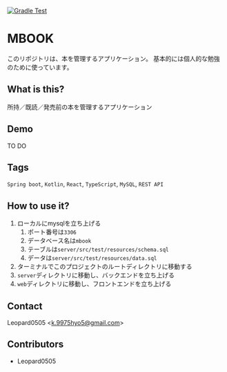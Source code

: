 [![Gradle Test](https://github.com/Leopard0505/mbook/actions/workflows/test-job.yml/badge.svg?branch=main)](https://github.com/Leopard0505/mbook/actions/workflows/test-job.yml)

# MBOOK
このリポジトリは、本を管理するアプリケーション。
基本的には個人的な勉強のために使っています。

## What is this?
所持／既読／発売前の本を管理するアプリケーション

## Demo
TO DO

## Tags
`Spring boot`, `Kotlin`, `React`, `TypeScript`, `MySQL`, `REST API`

## How to use it?
1. ローカルにmysqlを立ち上げる
    1. ポート番号は`3306`
    2. データベース名は`mbook`
    3. テーブルは`server/src/test/resources/schema.sql`
    4. データは`server/src/test/resources/data.sql`
2. ターミナルでこのプロジェクトのルートディレクトリに移動する
3. `server`ディレクトリに移動し、バックエンドを立ち上げる
4. `web`ディレクトリに移動し、フロントエンドを立ち上げる

## Contact
Leopard0505 <<k.9975hyo5@gmail.com>>

## Contributors
- Leopard0505
